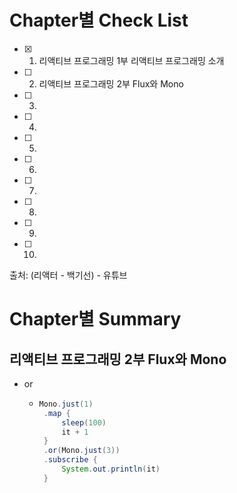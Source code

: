 # Chapter별 Check List
- [x] 1. 리액티브 프로그래밍 1부 리액티브 프로그래밍 소개
- [ ] 2. 리액티브 프로그래밍 2부 Flux와 Mono
- [ ] 3. 
- [ ] 4. 
- [ ] 5. 
- [ ] 6. 
- [ ] 7. 
- [ ] 8. 
- [ ] 9. 
- [ ] 10.  

출처: (리액터 - 백기선) - 유튜브

# Chapter별 Summary
## 리액티브 프로그래밍 2부 Flux와 Mono
- or 
   - ``` java
     Mono.just(1)
      .map {
          sleep(100)
          it + 1
      }
      .or(Mono.just(3))
      .subscribe {
          System.out.println(it)
      }
     ```

